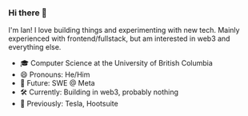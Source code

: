 ### Hi there 👋

I'm Ian! I love building things and experimenting with new tech. Mainly experienced with frontend/fullstack, but am interested in web3 and everything else.

- 🎓 Computer Science at the University of British Columbia
- 😄 Pronouns: He/Him
- 🔮 Future: SWE @ Meta
- 🛠 Currently: Building in web3, probably nothing
- 🏢 Previously: Tesla, Hootsuite
